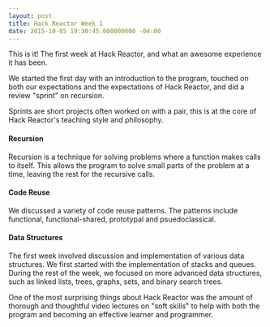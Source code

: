 ```yaml
---
layout: post
title: Hack Reactor Week 1
date: 2015-10-05 19:30:45.000000000 -04:00
---
```

This is it! The first week at Hack Reactor, and what an awesome experience it has been.

We started the first day with an introduction to the program, touched on both our expectations and the expectations of Hack Reactor, and did a review "sprint" on recursion.

Sprints are short projects often worked on with a pair, this is at the core of Hack Reactor's teaching style and philosophy.

#### Recursion

Recursion is a technique for solving problems where a function makes calls to itself. This allows the program to solve small parts of the problem at a time, leaving the rest for the recursive calls.

#### Code Reuse

We discussed a variety of code reuse patterns. The patterns include functional, functional-shared, prototypal and psuedoclassical.

#### Data Structures

The first week involved discussion and implementation of various data structures. We first started with the implementation of stacks and queues. During the rest of the week, we focused on more advanced data structures, such as linked lists, trees, graphs, sets, and binary search trees.

One of the most surprising things about Hack Reactor was the amount of thorough and thoughtful video lectures on "soft skills" to help with both the program and becoming an effective learner and programmer.
